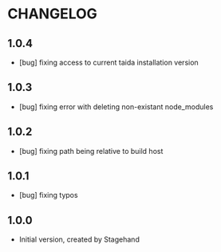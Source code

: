 # CHANGELOG
## 1.0.4
- [bug] fixing access to current taida installation version

## 1.0.3
 - [bug] fixing error with deleting non-existant node_modules

## 1.0.2
 - [bug] fixing path being relative to build host

## 1.0.1
 - [bug] fixing typos

## 1.0.0

- Initial version, created by Stagehand
